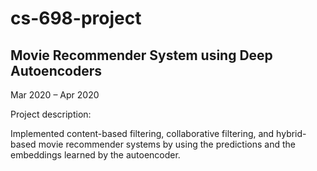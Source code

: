 # cs-698-project

## Movie Recommender System using Deep Autoencoders

Mar 2020 – Apr 2020

Project description:

Implemented content-based filtering, collaborative filtering, and hybrid-based movie recommender systems by using the predictions and the embeddings learned by the autoencoder.
